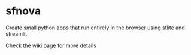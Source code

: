 # sfnova
Create small python apps that run entirely in the browser using stlite and streamlit


Check the [wiki page](../../wiki) for more details
